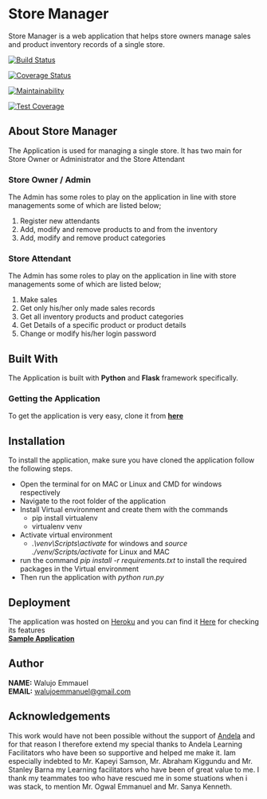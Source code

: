 # Store Manager
Store Manager is a web application that helps store owners manage sales and product inventory records of a single store.

[![Build Status](https://travis-ci.com/WalujoEmmanuel/store-manager.svg?branch=store-manager-api)](https://travis-ci.com/WalujoEmmanuel/store-manager)

[![Coverage Status](https://coveralls.io/repos/github/WalujoEmmanuel/store-manager/badge.svg?branch=store-manager-api)](https://coveralls.io/github/WalujoEmmanuel/store-manager?branch=store-manager-api)

[![Maintainability](https://api.codeclimate.com/v1/badges/a99a88d28ad37a79dbf6/maintainability)](https://codeclimate.com/github/codeclimate/codeclimate/maintainability)

[![Test Coverage](https://api.codeclimate.com/v1/badges/a99a88d28ad37a79dbf6/test_coverage)](https://codeclimate.com/github/codeclimate/codeclimate/test_coverage)

## About Store Manager
The Application is used for managing a single store. It has two main for Store Owner or Administrator and the Store Attendant

### Store Owner / Admin
The Admin has some roles to play on the application in line with store managements some of which are listed below;

1. Register new attendants
2. Add, modify and remove products to and from the inventory
3. Add, modify and remove product categories

### Store Attendant
The Admin has some roles to play on the application in line with store managements some of which are listed below;

1. Make sales
2. Get only his/her only made sales records
3. Get all inventory products and product categories
4. Get Details of a specific product or product details
5. Change or modify his/her login password

## Built With
The Application is built with **Python** and **Flask** framework specifically.

### Getting the Application
To get the application is very easy, clone it from **[here](https://github.com/WalujoEmmanuel/store-manager)**

## Installation
To install the application, make sure you have cloned the application follow the following steps.
* Open the terminal for on MAC or Linux and CMD for windows respectively
* Navigate to the root folder of the application
* Install Virtual environment and create them with the commands
  - pip install virtualenv
  - virtualenv venv
* Activate virtual environment
  - *.\venv\Scripts\activate* for windows and *source ./venv/Scripts/activate* for Linux and MAC
* run the command *pip install -r requirements.txt* to install the required packages in the Virtual environment
* Then run the application with *python run.py*

## Deployment
The application was hosted on [Heroku](http://heroku.com) and you can find it [Here](https://edmon-store-manager.herokuapp.com/) for checking its features <br/>
**[Sample Application](https://edmon-store-manager.herokuapp.com/)**

## Author
**NAME:** Walujo Emmauel <br/>
**EMAIL:** walujoemmanuel@gmail.com

## Acknowledgements
This work would have not been possible without the support of [Andela](https://andela.com/) and for that reason I therefore extend my special thanks to Andela Learning Facilitators who have been so supportive and helped me make it. Iam especially indebted to Mr. Kapeyi Samson, Mr. Abraham Kiggundu and Mr. Stanley Barna my Learning facilitators who have been of great value to me. I thank my teammates too who have rescued me in some stuations when i was stack, to mention Mr. Ogwal Emmanuel and Mr. Sanya Kenneth.  
